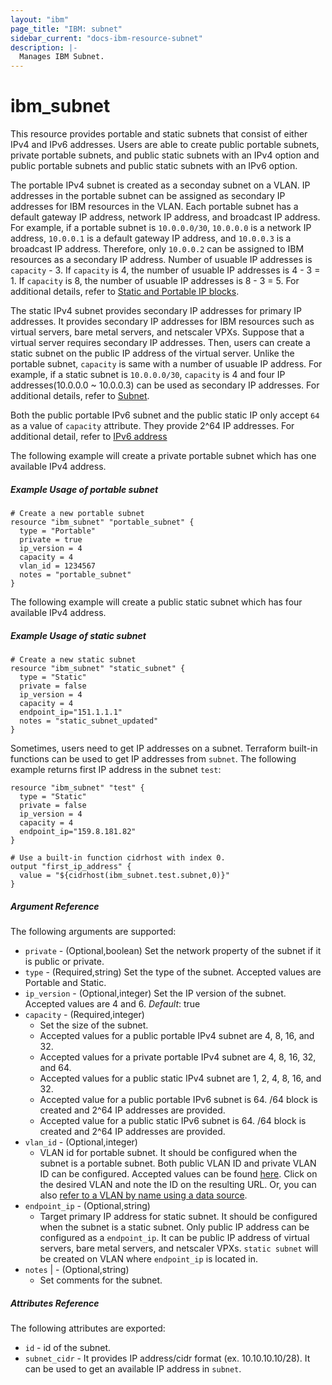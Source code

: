 ```yaml
---
layout: "ibm"
page_title: "IBM: subnet"
sidebar_current: "docs-ibm-resource-subnet"
description: |-
  Manages IBM Subnet.
---
```


# ibm\_subnet

 This resource provides portable and static subnets that consist of either IPv4 and IPv6 addresses. Users are able to create 
public portable subnets, private portable subnets, and public static subnets with an IPv4 option and public portable subnets and public static 
subnets with an IPv6 option. 
 
The portable IPv4 subnet is created as a seconday subnet on a VLAN. IP addresses in the portable subnet can be assigned as secondary IP 
 addresses for IBM resources in the VLAN. Each portable subnet has a default gateway IP address, network IP address, and broadcast 
 IP address. For example, if a portable subnet is `10.0.0.0/30`, `10.0.0.0` is a network IP address, `10.0.0.1` is a default gateway IP address, 
 and `10.0.0.3` is a broadcast IP address. Therefore, only `10.0.0.2` can be assigned to IBM resources as a secondary IP address. 
 Number of usuable IP addresses is `capacity` - 3. If `capacity` is 4, the number of usuable IP addresses is 4 - 3 = 1. If `capacity` is 8, the 
 number of usuable IP addresses is 8 - 3 = 5. For additional details, refer to [Static and Portable IP blocks](https://knowledgelayer.softlayer.com/articles/static-and-portable-ip-blocks).

The static IPv4 subnet provides secondary IP addresses for primary IP addresses. It provides secondary IP addresses for IBM resources such as 
virtual servers, bare metal servers, and netscaler VPXs. Suppose that a virtual server requires secondary IP addresses. Then, users can create 
a static subnet on the public IP address of the virtual server. Unlike the portable subnet, `capacity` is same with a number of usuable IP address. 
For example, if a static subnet is `10.0.0.0/30`, `capacity` is 4 and four IP addresses(10.0.0.0 ~ 10.0.0.3) can be used as secondary IP addresses. 
For additional details, refer to [Subnet](https://knowledgelayer.softlayer.com/topic/subnets).

Both the public portable IPv6 subnet and the public static IP only accept `64` as a value of `capacity` attribute. They provide 2^64 IP addresses. For additional detail, refer to [IPv6 address](http://blog.softlayer.com/tag/ipv6)

The following example will create a private portable subnet which has one available IPv4 address. 
##### Example Usage of portable subnet

```hcl
# Create a new portable subnet
resource "ibm_subnet" "portable_subnet" {
  type = "Portable"
  private = true
  ip_version = 4
  capacity = 4
  vlan_id = 1234567
  notes = "portable_subnet"
}
```

The following example will create a public static subnet which has four available IPv4 address.
##### Example Usage of static subnet

```hcl
# Create a new static subnet
resource "ibm_subnet" "static_subnet" {
  type = "Static"
  private = false
  ip_version = 4
  capacity = 4
  endpoint_ip="151.1.1.1"
  notes = "static_subnet_updated"
}
```

Sometimes, users need to get IP addresses on a subnet. Terraform built-in functions can be used to get IP addresses from `subnet`. 
The following example returns first IP address in the subnet `test`:

```hcl
resource "ibm_subnet" "test" {
  type = "Static"
  private = false
  ip_version = 4
  capacity = 4
  endpoint_ip="159.8.181.82"
}

# Use a built-in function cidrhost with index 0.
output "first_ip_address" {
  value = "${cidrhost(ibm_subnet.test.subnet,0)}"
}

```

##### Argument Reference

The following arguments are supported:

* `private` - (Optional,boolean) Set the network property of the subnet if it is public or private.
* `type` - (Required,string) Set the type of the subnet. Accepted values are Portable and Static.
* `ip_version` - (Optional,integer) Set the IP version of the subnet. Accepted values are 4 and 6. *Default*: true
* `capacity` - (Required,integer)
    * Set the size of the subnet.
    * Accepted values for a public portable IPv4 subnet are 4, 8, 16, and 32.
    * Accepted values for a private portable IPv4 subnet are 4, 8, 16, 32, and 64.
    * Accepted values for a public static IPv4 subnet are 1, 2, 4, 8, 16, and 32.
    * Accepted value for a public portable IPv6 subnet is 64. /64 block is created and 2^64 IP addresses are provided.
    * Accepted value for a public static IPv6 subnet is 64.  /64 block is created and 2^64 IP addresses are provided.
* `vlan_id` - (Optional,integer)
    * VLAN id for portable subnet. It should be configured when the subnet is a portable subnet. Both public VLAN ID and private VLAN ID can 
    be configured. Accepted values can be found [here](https://control.softlayer.com/network/vlans). Click on the desired VLAN and note the 
    ID on the resulting URL. Or, you can also [refer to a VLAN by name using a data source](https://github.com/IBM-Bluemix/terraform-provider-ibm/blob/master/website/docs/d/network_vlan.html.markdown). 
* `endpoint_ip` - (Optional,string)
    * Target primary IP address for static subnet. It should be configured when the subnet is a static subnet. Only public IP address can be 
    configured as a `endpoint_ip`. It can be public IP address of virtual servers, bare metal servers, and netscaler VPXs. `static subnet` will 
    be created on VLAN where `endpoint_ip` is located in.
* `notes` | - (Optional,string)
    * Set comments for the subnet.

##### Attributes Reference

The following attributes are exported:

* `id` - id of the subnet.
* `subnet_cidr` - It provides IP address/cidr format (ex. 10.10.10.10/28). It can be used to get an available IP address in `subnet`. 